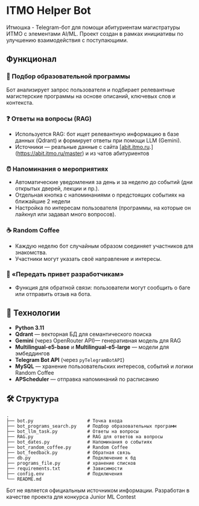 # ITMO Helper Bot

Итмошка - Telegram-бот для помощи абитуриентам магистратуры ИТМО с элементами AI/ML.
Проект создан в рамках инициативы по улучшению взаимодействия с поступающими.

## Функционал

### 🤖 Подбор образовательной программы

Бот анализирует запрос пользователя и подбирает релевантные магистерские программы на основе описаний, ключевых слов и контекста.

### ❓ Ответы на вопросы (RAG)

* Используется RAG: бот ищет релевантную информацию в базе данных (Qdrant) и формирует ответы при помощи LLM (Gemini).
* Источники — реальные данные с сайта [[abit.itmo.ru](https://abit.itmo.ru).](https://abit.itmo.ru/master) и из чатов абитуриентов

### ⏰ Напоминания о мероприятиях

* Автоматические уведомления за день и за неделю до событий (дни открытых дверей, лекции и пр.).
* Отдельная кнопка с напоминаниями о предстоящих событиях на ближайшие 2 недели
* Настройка по интересам пользователя (программы, на которые он лайкнул или задавал много вопросов).

### ☕ Random Coffee

* Каждую неделю бот случайным образом соединяет участников для знакомства.
* Участники могут указать своё направление и интересы.

### 💌 «Передать привет разработчикам»

* Функция для обратной связи: пользователи могут сообщить о баге или отправить отзыв на бота.

## 🚀 Технологии

* **Python 3.11**
* **Qdrant** — векторная БД для семантического поиска
* **Gemini** (через OpenRouter API)— генеративная модель для RAG
* **Multilingual-e5-base** и **Multilingual-e5-large** — модели для эмбеддингов
* **Telegram Bot API** (через `pyTelegramBotAPI`)
* **MySQL** — хранение пользовательских интересов, событий и логики Random Coffee
* **APScheduler** — отправка напоминаний по расписанию

## 🛠 Структура

```
.
├── bot.py                    # Точка входа
├── bot_programs_search.py    # Подбор образовательных программ
├── bot_llm_task.py           # Ответы на вопросы
├── RAG.py                    # RAG для ответов на вопросы
├── bot_dates.py              # Напоминания о событиях
├── bot_random_coffee.py      # Random Coffee
├── bot_feedback.py           # Обратная связь
├── db.py                     # Подключение к бд
├── programs_file.py          # хранение списков
├── requirements.txt          # Зависимости
├── config.env                # Подключения
└── README.md
```
Бот не является официальным источником информации. Разработан в качестве проекта для конкурса Junior ML Contest
